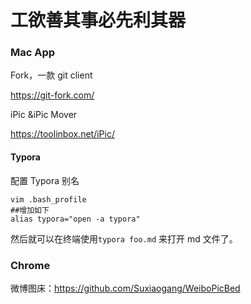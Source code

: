 # 工欲善其事必先利其器







### Mac  App

Fork，一款 git client

https://git-fork.com/



iPic &iPic Mover

https://toolinbox.net/iPic/

#### Typora

配置 Typora 别名

```
vim .bash_profile
##增加如下
alias typora="open -a typora"
```
 然后就可以在终端使用`typora foo.md` 来打开 md 文件了。

### Chrome 



微博图床：https://github.com/Suxiaogang/WeiboPicBed



